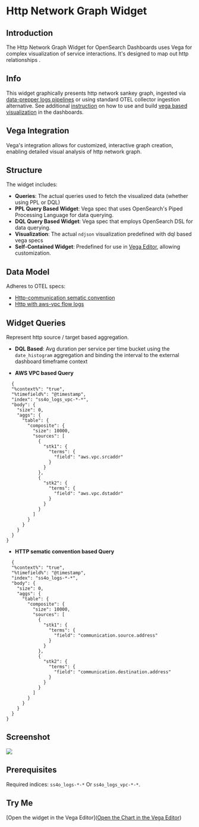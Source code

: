 
# Http Network Graph Widget

## Introduction
The Http Network Graph Widget for OpenSearch Dashboards uses Vega for complex visualization of service interactions. It's designed to map out http relationships .

## Info
This widget graphically presents http network sankey graph, ingested via [data-prepper logs pipelines](https://opensearch.org/docs/2.4/data-prepper/pipelines/configuration/sources/otel-logs-source/) or using standard OTEL collector ingestion alternative.
See additional [instruction](../../vega-visualizations.md) on how to use and build [vega based visualization](https://opensearch.org/docs/latest/dashboards/visualize/viz-index/#vega) in the dashboards.

## Vega Integration
Vega's integration allows for customized, interactive graph creation, enabling detailed visual analysis of http network graph.

## Structure
The widget includes:
- **Queries**: The actual queries used to fetch the visualized data (whether using PPL or DQL)
- **PPL Query Based Widget**: Vega spec that uses OpenSearch's Piped Processing Language for data querying.
- **DQL Query Based Widget**: Vega spec that employs OpenSearch DSL for data querying.
- **Visualization**: The actual `ndjson` visualization predefined with dql based vega specs
- **Self-Contained Widget**: Predefined for use in [Vega Editor](https://vega.github.io/editor/), allowing customization.

## Data Model
Adheres to OTEL specs:
- [Http-communication sematic convention](https://github.com/opensearch-project/opensearch-catalog/blob/main/schema/observability/logs/communication-1.0.0.mapping)
- [Http with aws-vpc flow logs](https://github.com/opensearch-project/opensearch-catalog/blob/main/schema/observability/logs/aws/aws_vpc_flow-1.0.0.mapping)

## Widget Queries

Represent http source / target based aggregation.
 
- **DQL Based**:
Avg duration per service per time bucket using the `date_histogram` aggregation and binding the interval to the external dashboard timeframe context

- **AWS VPC based Query**
```json5
  {
  "%context%": "true",
  "%timefield%": "@timestamp",
  "index": "ss4o_logs_vpc-*-*",
  "body": {
    "size": 0,
    "aggs": {
      "table": {
        "composite": {
          "size": 10000,
          "sources": [
            {
              "stk1": {
                "terms": {
                  "field": "aws.vpc.srcaddr"
                }
              }
            },
            {
              "stk2": {
                "terms": {
                  "field": "aws.vpc.dstaddr"
                }
              }
            }
          ]
        }
      }
    }
  }
}
```

- **HTTP sematic convention based Query**
```json5
  {
  "%context%": "true",
  "%timefield%": "@timestamp",
  "index": "ss4o_logs-*-*",
  "body": {
    "size": 0,
    "aggs": {
      "table": {
        "composite": {
          "size": 10000,
          "sources": [
            {
              "stk1": {
                "terms": {
                  "field": "communication.source.address"
                }
              }
            },
            {
              "stk2": {
                "terms": {
                  "field": "communication.destination.address"
                }
              }
            }
          ]
        }
      }
    }
  }
}
```

## Screenshot 
![](https://raw.githubusercontent.com/opensearch-project/opensearch-catalog/main/visualizations/observability/http/static/http-network-graph.png)

## Prerequisites
Required indices:  `ss4o_logs-*-*` Or `ss4o_logs_vpc-*-*`.

## Try Me
[Open the widget in the Vega Editor]([Open the Chart in the Vega Editor](https://vega.github.io/editor/#/url/vega/N4IgJAzgxgFgpgWwIYgFwhgF0wBwqgegIDc4BzJAOjIEtMYBXAI0poHsDp5kTykSArJQBWENgDsQAGhAATJJhSoA2qHFIEcNCABOSAO4ARBShkAzNjuSY0oHDrY44OzAE9tSMmR19M7cRCUikwANnCUTAxQANZwmBAgAL4ymHoBFlZoqiBuTtoZCAwhpiBwAB722vKYDAiUsa6UEJjRAIzSIEgJ6M1tSVKguVroBUUl5ZXo1bX1cI29AEwdXdqL-YOueSOWhcUdEzpVCjOybFAA+lBsDOI2Mis9NABeWokAujLESCEMcN2DbDY0TQrRSNE0snO1xsqDM3wgcBk5wgMCQOlk-xybEUIRBMggUSgfwgZiKeJAEGiNBwTlkaAADOYkDQwnTUPTkhg6JjMNjvmgFgsZMgysirj40OIiiEZDBuVk3pzPN5fP4eUhQsNQEgzJhnOcGrYKS12uhWgA2BaUVoAFitrQWQlaAHZnR01mb6ZQvV6FvT6f0QJEYnFutlDahQL1TSBWj7vZQ-QH8S0lmbLda7dbHdbXYHThcrjcYa1Qca+p6E77-e7U9oLfasw6nXn8c9hqXkqAI1GTfWM7b7TmXW6U9E07H49WA5yC5drrcQWXo-3G0OW6PyxO41XEzW2y8l+9EieuyB1JptOI2LI-u7rjoido9EYTB1Ukh0jsshstiAzCyeqHDIBzaAAhN41w4AAynAYRQLyOgAAQAD4oUhkEMDBcFwAhlhNCaSEALxEUh0x1NGqHoZh2HwYhBHjsRpHkQxSxnkM+Q7GM+wVIcUzHBRJoANQsWs9zdCAhrsZswz-mwIR0uYNBwRiWTlu0Y5LB8nRhsaSAxB03g4AAknSioDDkMmcVY3EgbxRw1IJ+nRExSEAOTRm5SEAPxkQJDGtCJ-mLEhqB+Y5rFBRFK7iasliYAAYspCnrJZf7NM5hkOFhTDuCoekGdpYguEaAEqXFLhJeVMiWLefFyH8RLiLINDiGQgZlSljyHtJf6jHsdmTCAAAULGuPSUUzK4rQAJQEEssXoK4UBJOZagaLJNEJPiD5Pug163ttORpCS34qL+snKj4FB6llUG5WpGUGTIRmmSA2mdap+UQO2701Xgj21H9OlqbyOLvb1slPcCL3ZTgD3fYohU7SVkb-slbIgK9ikgLVzhVI1cDNa17Wcp92hg-ykPWbs4z2T0UDfHAw1ua4blSOFU30jNywSdATOyAAmjOFkcdsNkDaU9MUozYQs2zHNjbNvOrLLcBC+01Pi7TPFDaJSMuSR7meSr6A6DQZBYAAMhqcGpWLckS3Tev+ZTIQEKcyCtfLbkzcorRvKbIBOI+ROKGQrxreeG0E80rUKP4AByN53jtDCh1eKdHR+X6ZOdaWyQBIRAbr9X685rkeambmrWeF6yerEdHWI6d7eeWfvidBQ-gX+SAfjg1l8FBuVybWsgCEgLRFhHRmA4CCx346h+BIyeHR0EaSXMs8Y7phraQ8yg5GiEc2FHDshK10Q4AoMAdJYymLugMAP08Ejg-iqJ-i1ngSPyaeh0FkaUCDMmY+0Vv5ZaPNOQt1DgADWAdLfmcs3JlHZsbE0vskJCSQkwT8sh9A0FkPQFmaDoEpBPnEIBaMQEyzAazdBLFFA6FPpQKBgZmGnwQTQpBatSHoKruOX2SRx79WdvVNIEcfZ+3pG8AAtMg5mDCIHRXbDzRaxoHCxAAOpEPoPbKy2tbJSxdqol4Hs2Be3ENI-2gcNEhyauHSO7x8RqzDOtS86AyjvkMUGfBHRJGyUIcQu+MhPbMkkIjPomlgY31kC1NqAB5BgJd2TegEDIOJCSyDGXEOIfGaSACcAg64xyWj4v8l98logCZ+CO2h4AWywB0cJrUjTVCUO3deSlypLU1qUzxIAriT2Ar3dAtV464hkIE7QjM9RkEsO4MJliIntLfGbAwxhFA716epERFl66rANonDa2dfETPUFM3QdThhH2grtLQMhDB-CXgnCQwNWmRKPjFLcEMD5lDvPnB+YdtBMGxLyBerimbaG8SBcQVxbxGmKEwOCmIsLVC1DkcoMIoxqyOc5E5mgjrk3QF8H4rxTxnmBU-CecBdTujxeUlxIBkA6GiO4sZwdb4dEOegRucAACyaIYb-nnms7ZfLZBN0DFAS+OA0CpF+HChFmL0UKExc0LRtzBgvO0DRWCdFLBIQAGTGownDA1uF6LQxIoI1oNcoVhFmfJSwOyuq-LPIo51Iy3WYxXMyzVQI4C6JCaVDGRytUhv0ZyG++i0Ykq5dGlMWrEk3ygHQPKUYLaXPAvqnCeFkKmqQsNGiAAJNgpAdABVcvrNoVFzVQXLZW1iNbh7jhmj5JCXpCmhS7ZQAAzIGJ4rVbzeLRj9MgOb0AQQtfmxCJqzUlrhk25w1aja1taPWstFbV0hXXW2hYHbfKbrCiLLE8k-DyvHdm-k-FoqERwV5QASYTuWwZzQSjFH0AB1MBeRwQUBQo1grtg5uzb0ZgsGPqQtBlmb6AOYCAxFBxYdPCInctaAApJB9yM0a4nllDuvivYU1pozUaMlvwQSUtFr4nwCEeVlKxnDIVbLZ5irRh0vVcMEiciJiq4BtwCmgCLricdjKhkutGQm7GgZglxtxdCrxHQ8HNSo5yNVt00ZjoU06pTPT3XQ0DJm9GuzFFCzPa4NMwnw2gNZILTWSkQghFTfpMjaMKPDC9OaTkvIL3UiNBOqdch-LYzfV5aDf6kLwcQzMN2oGpDgew+F4tkXossWQ7cVDoHMNJdw-sjAhGw1OZc+mtw5HviUdQK0ajF0KbYrY5Y8VnStqBlakBfSfhSBoDhCEBEyqU5Gg05i7TFIb2iboSgtBKiZjQw7TgmLdRzaW0wDbFFIRO0qYIXomA-C5tIQABy9rkft8hIBloBbG9oBbTQ1bmbfaJW79m5psXuJfSdF3J23uCxFJb1tbbrd8m5MIuovJhTcr939gY8EIiqZijz2gEBENkE6sm79tFwCaTikA8P0BgpSj5+r17PvjY1BAa7ZnhZyIewLJ7SEAB8SFWj9s7SxULYO8Onho3+GiLT1nZF5d9pACVLDQRfvoAAgk5joHn3HMpzqdPO2QHZFxLoPLjUFLUFtrtpPjA2aGCaIyAMoK0idBbkzAeaRnyvkrQP2jkMhzfW8q-t+3GAMfLad8MO3nOWXCo5Q7HnMgBc0QAEp-DiA1heHH1mC+FzoUXbAJdS94-CvXoAw5CYkzofJOgQ9IBagwTEOPvOOdE6AHHIAADECUBAJWdAlcXgZA2xE99oSvUBWgd47031IQao133cxV4YCxOSNI9-GmzoAefP3d80-DIBHcT96VPuG2hHc+6G0aRwrmyuD5t1V+fL9K1b9I7v8vQ+GSUGdD71l7Ke4Oz1GUO4IA2vOA6zQLrsJ4SIlKKnxF+vUlQBjcw1l8mMoI19ttAxdgYQvQSkZBzsl8uoV9wCZ9McoCigYDKAMlcYzAzAEQYQR9Xts1W90BHF8ZORoc4JWo4cL90BEd4kUdzA0dZ8scK88c6QCcn8SCQAE99AkJJdcRKVFRhC2xicOVg9l1CtPhaDgBOR3l844BSBbgJIAABGiFjaIVABAa4BEKQkATfdAYAaMVAcuGIW1TyBdd9agHQEyWQDmRYEw4eZycw6uSw1nGw0yRIVKRQsOCSbQwvOAaEDoAwkAWQ2uA5RjPNQ1UZHHHrPrXGL5dPJQ+IbQNQ5jYVVAWVGgGIMCYInADFbQIwg2Rw+9Zyewk0EombA2FwtoLyItdw2w8o8cSopyMwoiQRBYOos1Bozw7w5I-3XxLI56X3NlCQqCMPfAgxb+UIIY4EZlEIuI5xbSK4cQACdqNGGZNGOZcgRZNSSvAQG0AAIX7UKUKQ6Er3NHpEKQWAAGFkwq9DB+1Lj9tzRzjCkXR6RDj9tzibjxd9sABRcXf484wwc0Q4mvTcSvQ4wpP4-bb4mQSvQwP4w4m0AQc48XcXc0AQAQV4hE-450c0c0G0G4iGe4R8IrcbfYo4k4s4pUHwJQazKXdAKk4404wMWHALXvFvZkg41k2kzJblcdLk2SFkmkwMOjLHETNvXksUzkHQIoDVYU6U6ktkmBL+RUrVZUvkpvVwBAPHCkrU2UlIQnRkyk2QMwOAAQOlDhPQFkA0nklU-knIOgXTUAYZV1Zk80uAftOAb4mBNwV0rGBgIhOAORZFO2CfJkqvfbWQQpfbJAQdTkMgYM28ORPwTAQMqUz0i0n0v02GKCNMl0zFLMqvL03MwMGiBRZgdMzMlkM0nM30-LJAMoGgHkbI6IG4yTNvBYQpftfbG0TcT5Tsn1ZknsvsgcrKIhYcj0qvMc-st0Cg5yTCVTdAeXG+HwRcTkRfZsRkN3NA1AF3XcpAFJNgH6Q8NGZXOgDoFYxQVqCSLJEmERIAA))
